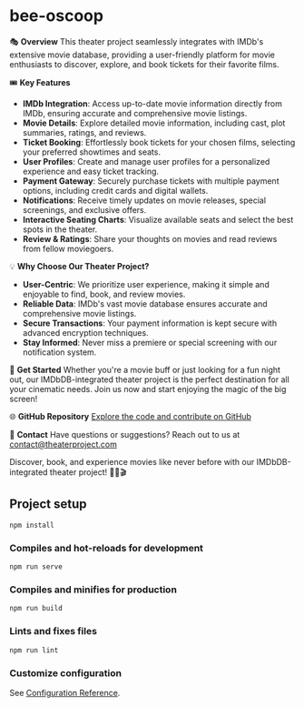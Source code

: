 # bee-oscoop

🎭 
**Overview**
This theater project seamlessly integrates with IMDb's extensive movie database, providing a user-friendly platform for movie enthusiasts to discover, explore, and book tickets for their favorite films.

🎟️ 
**Key Features**
- **IMDb Integration**: Access up-to-date movie information directly from IMDb, ensuring accurate and comprehensive movie listings.
- **Movie Details**: Explore detailed movie information, including cast, plot summaries, ratings, and reviews.
- **Ticket Booking**: Effortlessly book tickets for your chosen films, selecting your preferred showtimes and seats.
- **User Profiles**: Create and manage user profiles for a personalized experience and easy ticket tracking.
- **Payment Gateway**: Securely purchase tickets with multiple payment options, including credit cards and digital wallets.
- **Notifications**: Receive timely updates on movie releases, special screenings, and exclusive offers.
- **Interactive Seating Charts**: Visualize available seats and select the best spots in the theater.
- **Review & Ratings**: Share your thoughts on movies and read reviews from fellow moviegoers.

💡 **Why Choose Our Theater Project?**
- **User-Centric**: We prioritize user experience, making it simple and enjoyable to find, book, and review movies.
- **Reliable Data**: IMDb's vast movie database ensures accurate and comprehensive movie listings.
- **Secure Transactions**: Your payment information is kept secure with advanced encryption techniques.
- **Stay Informed**: Never miss a premiere or special screening with our notification system.

🚀 **Get Started**
Whether you're a movie buff or just looking for a fun night out, our IMDbDB-integrated theater project is the perfect destination for all your cinematic needs. Join us now and start enjoying the magic of the big screen!

🌐 **GitHub Repository**
[Explore the code and contribute on GitHub](https://github.com/yourrepository/theater-project)

📧 **Contact**
Have questions or suggestions? Reach out to us at [contact@theaterproject.com](mailto:contact@theaterproject.com)

Discover, book, and experience movies like never before with our IMDbDB-integrated theater project! 🍿🎥🎬


## Project setup
```
npm install
```

### Compiles and hot-reloads for development
```
npm run serve
```

### Compiles and minifies for production
```
npm run build
```

### Lints and fixes files
```
npm run lint
```

### Customize configuration
See [Configuration Reference](https://cli.vuejs.org/config/).
